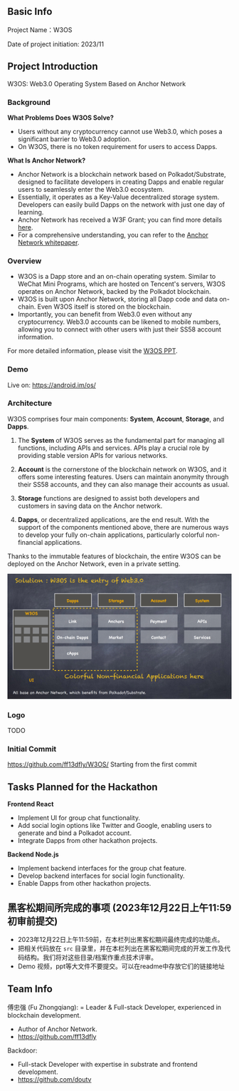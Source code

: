 ## Basic Info

Project Name：W3OS

Date of project initiation: 2023/11

## Project Introduction
W3OS: Web3.0 Operating System Based on Anchor Network

### Background
**What Problems Does W3OS Solve?**
- Users without any cryptocurrency cannot use Web3.0, which poses a significant barrier to Web3.0 adoption.
- On W3OS, there is no token requirement for users to access Dapps. 

**What Is Anchor Network?**
- Anchor Network is a blockchain network based on Polkadot/Substrate, designed to facilitate developers in creating Dapps and enable regular users to seamlessly enter the Web3.0 ecosystem.
- Essentially, it operates as a Key-Value decentralized storage system. Developers can easily build Dapps on the network with just one day of learning.
- Anchor Network has received a W3F Grant; you can find more details [here](https://github.com/w3f/Grants-Program/pull/1528).
- For a comprehensive understanding, you can refer to the [Anchor Network whitepaper](https://github.com/ff13dfly/EasyPolka/blob/main/anchor%20network/Anchor_Network_White_Paper_EN.md).

### Overview
- W3OS is a Dapp store and an on-chain operating system. Similar to WeChat Mini Programs, which are hosted on Tencent's servers, W3OS operates on Anchor Network, backed by the Polkadot blockchain.
- W3OS is built upon Anchor Network, storing all Dapp code and data on-chain. Even W3OS itself is stored on the blockchain.
- Importantly, you can benefit from Web3.0 even without any cryptocurrency. Web3.0 accounts can be likened to mobile numbers, allowing you to connect with other users with just their SS58 account information.

For more detailed information, please visit the [W3OS PPT](docs/W3OS_Overview.pdf).

### Demo
Live on: https://android.im/os/

### Architecture
W3OS comprises four main components: **System**, **Account**, **Storage**, and **Dapps**.

1. The **System** of W3OS serves as the fundamental part for managing all functions, including APIs and services. APIs play a crucial role by providing stable version APIs for various networks.

2. **Account** is the cornerstone of the blockchain network on W3OS, and it offers some interesting features. Users can maintain anonymity through their SS58 accounts, and they can also manage their accounts as usual.

3. **Storage** functions are designed to assist both developers and customers in saving data on the Anchor network.

4. **Dapps**, or decentralized applications, are the end result. With the support of the components mentioned above, there are numerous ways to develop your fully on-chain applications, particularly colorful non-financial applications.

Thanks to the immutable features of blockchain, the entire W3OS can be deployed on the Anchor Network, even in a private setting.

![Architecture](docs/architecture.png)

### Logo
TODO

### Initial Commit
https://github.com/ff13dfly/W3OS/ Starting from the first commit


## Tasks Planned for the Hackathon
**Frontend React**
- Implement UI for group chat functionality.
- Add social login options like Twitter and Google, enabling users to generate and bind a Polkadot account.
- Integrate Dapps from other hackathon projects.

**Backend Node.js**
- Implement backend interfaces for the group chat feature.
- Develop backend interfaces for social login functionality.
- Enable Dapps from other hackathon projects.

## 黑客松期间所完成的事项 (2023年12月22日上午11:59初审前提交)

- 2023年12月22日上午11:59前，在本栏列出黑客松期间最终完成的功能点。
- 把相关代码放在 `src` 目录里，并在本栏列出在黑客松期间完成的开发工作及代码结构。我们将对这些目录/档案作重点技术评审。
- Demo 视频，ppt等大文件不要提交。可以在readme中存放它们的链接地址

## Team Info
傅忠强 (Fu Zhongqiang):
= Leader & Full-stack Developer, experienced in blockchain development.
- Author of Anchor Network.
- https://github.com/ff13dfly

Backdoor:
- Full-stack Developer with expertise in substrate and frontend development.
- https://github.com/doutv

